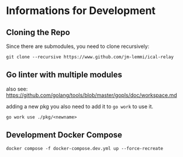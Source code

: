 # Informations for Development

## Cloning the Repo

Since there are submodules, you need to clone recursively:

```
git clone --recursive https://www.github.com/jm-lemmi/ical-relay
```

## Go linter with multiple modules

also see: https://github.com/golang/tools/blob/master/gopls/doc/workspace.md

adding a new pkg you also need to add it to `go work` to use it.

```
go work use ./pkg/<newname>
```

## Development Docker Compose

```
docker compose -f docker-compose.dev.yml up --force-recreate
```
